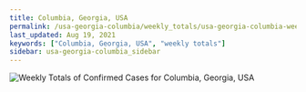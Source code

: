 ```yaml
---
title: Columbia, Georgia, USA
permalink: /usa-georgia-columbia/weekly_totals/usa-georgia-columbia-weekly_totals.html
last_updated: Aug 19, 2021
keywords: ["Columbia, Georgia, USA", "weekly totals"]
sidebar: usa-georgia-columbia_sidebar
---
```


![Weekly Totals of Confirmed Cases for Columbia, Georgia, USA](/covid_tracker/images/graphs/usa-georgia-columbia-weekly_totals_graph.png)
